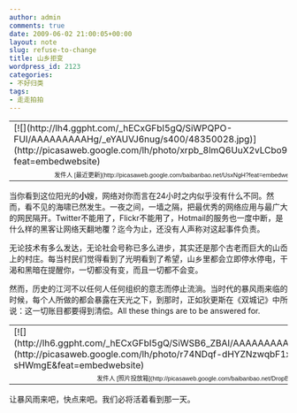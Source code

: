 ```yaml
---
author: admin
comments: true
date: 2009-06-02 21:00:05+00:00
layout: note
slug: refuse-to-change
title: 山乡拒变
wordpress_id: 2123
categories:
- 不好归类
tags:
- 走走拍拍
---
```


<table style="width:auto;" ><tr >
<td >[![](http://lh4.ggpht.com/_hECxGFbI5gQ/SiWPQPO-FUI/AAAAAAAAAHg/_eYAUVJ6nug/s400/48350028.jpg)](http://picasaweb.google.com/lh/photo/xrpb_8lmQ6UuX2vLCbo9oA?feat=embedwebsite)
</td></tr><tr >
<td style="font-family:arial,sans-serif; font-size:11px; text-align:right" >发件人 [最近更新](http://picasaweb.google.com/baibanbao.net/UsxNgH?feat=embedwebsite)
</td></tr></table>

当你看到这位阳光的**小**嫂，网络对你而言在24小时之内似乎没有什么不同。然而，看不见的海啸已然发生。一夜之间，一墙之隔，把最优秀的网络应用与最广大的网民隔开。Twitter不能用了，Flickr不能用了，Hotmail的服务也一度中断，是什么样的黑客让网络天翻地覆？迄今为止，还没有人声称对这起事件负责。

无论技术有多么发达，无论社会号称已多么进步，其实还是那个古老而巨大的山岙上的村庄。每当村民们觉得看到了光明看到了希望，山乡里都会立即停水停电，干渴和黑暗在提醒你，一切都没有变，而且一切都不会变。

然而，历史的江河不以任何人任何组织的意志而停止流淌。当时代的暴风雨来临的时候，每个人所做的都会暴露在天光之下，到那时，正如狄更斯在《双城记》中所说：这一切账目都要得到清偿。All these things are to be answered for.

<table style="width:auto;" ><tr >
<td >[![](http://lh6.ggpht.com/_hECxGFbI5gQ/SiWSB6_ZBAI/AAAAAAAAAIA/hsZGkimmpnQ/s400/48350032.jpg)](http://picasaweb.google.com/lh/photo/r74NDqf-dHYZNzwqbF1xsg?authkey=Gv1sRgCImN0-u9-sHWmgE&feat=embedwebsite)
</td></tr><tr >
<td style="font-family:arial,sans-serif; font-size:11px; text-align:right" >发件人 [照片投放箱](http://picasaweb.google.com/baibanbao.net/DropBox?authkey=Gv1sRgCImN0-u9-sHWmgE&feat=embedwebsite)
</td></tr></table>

让暴风雨来吧，快点来吧。我们必将活着看到那一天。
